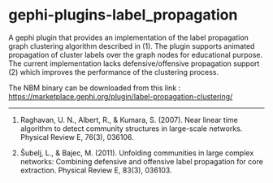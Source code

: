 gephi-plugins-label_propagation
===============================

A gephi plugin that provides an implementation of the label propagation graph clustering algorithm described in (1).  The plugin supports animated propagation of cluster labels over the graph nodes for educational purpose.
The current implementation lacks defensive/offensive propagation support (2) which improves the performance of the clustering process.

The NBM binary can be downloaded from this link : https://marketplace.gephi.org/plugin/label-propagation-clustering/

---
1. Raghavan, U. N., Albert, R., & Kumara, S. (2007). Near linear time algorithm to detect community structures in large-scale networks. Physical Review E, 76(3), 036106.

2. Šubelj, L., & Bajec, M. (2011). Unfolding communities in large complex networks: Combining defensive and offensive label propagation for core extraction. Physical Review E, 83(3), 036103.
